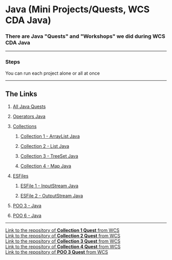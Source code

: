 <h1>Java (Mini Projects/Quests, WCS CDA Java)</h1>

### There are Java "Quests" and "Workshops" we did during WCS CDA Java


---

### Steps

You can run each project alone or all at once

---

## The Links

1. <a href="https://github.com/jaldabaoth-code/Java/tree/main/src">All Java Quests</a>

2. <a href="https://github.com/jaldabaoth-code/Java/tree/main/src/Operators">Operators Java</a>

3. <a href="https://github.com/jaldabaoth-code/Java/tree/main/src/Collections">Collections</a>

   1. <a href="https://github.com/jaldabaoth-code/Java/tree/main/src/Collections/CollectionArrayList">Collection 1 - ArrayList Java</a>

   2. <a href="https://github.com/jaldabaoth-code/Java/tree/main/src/Collections/CollectionList">Collection 2 - List Java</a>

   3. <a href="https://github.com/jaldabaoth-code/Java/tree/main/src/Collections/CollectionTreeSet">Collection 3 - TreeSet Java</a>

   4. <a href="https://github.com/jaldabaoth-code/Java/tree/main/src/Collections/CollectionMap">Collection 4 - Map Java</a>

4. <a href="https://github.com/jaldabaoth-code/Java/tree/main/src/ESFiles">ESFiles</a>

   1. <a href="https://github.com/jaldabaoth-code/Java/tree/main/src/ESFiles/PersonInputStream">ESFile 1 - InputStream Java</a>

   2. <a href="https://github.com/jaldabaoth-code/Java/tree/main/src/ESFiles/PersonOutputStream">ESFile 2 - OutputStream Java</a>

6. <a href="https://github.com/jaldabaoth-code/Java/tree/main/src/POO3">POO 3 - Java</a>

7. <a href="https://github.com/jaldabaoth-code/Java/tree/main/src/POO6">POO 6 - Java</a>

---

<a href="https://github.com/WildCodeSchool/quest-java-collection1">Link to the repository of <b>Collection 1 Quest</b> from WCS</a></br>
<a href="https://github.com/WildCodeSchool/quest-java-collection2">Link to the repository of <b>Collection 2 Quest</b> from WCS</a></br>
<a href="https://github.com/WildCodeSchool/quest-java-collection3">Link to the repository of <b>Collection 3 Quest</b> from WCS</a></br>
<a href="https://github.com/WildCodeSchool/quest-java-collection4">Link to the repository of <b>Collection 4 Quest</b> from WCS</a></br>
<a href="https://github.com/WildCodeSchool/quest-java-oop3">Link to the repository of <b>POO 3 Quest</b> from WCS</a></br>
